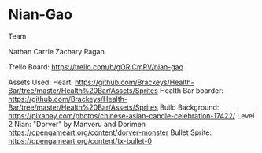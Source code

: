 # Nian-Gao
Team

Nathan
Carrie
Zachary
Ragan


Trello Board: https://trello.com/b/gORiCmRV/nian-gao



Assets Used:
Heart: https://github.com/Brackeys/Health-Bar/tree/master/Health%20Bar/Assets/Sprites
Health Bar boarder: https://github.com/Brackeys/Health-Bar/tree/master/Health%20Bar/Assets/Sprites
Build Background: https://pixabay.com/photos/chinese-asian-candle-celebration-17422/
Level 2 Nian: "Dorver" by Manveru and Dorimen https://opengameart.org/content/dorver-monster
Bullet Sprite: https://opengameart.org/content/tx-bullet-0
